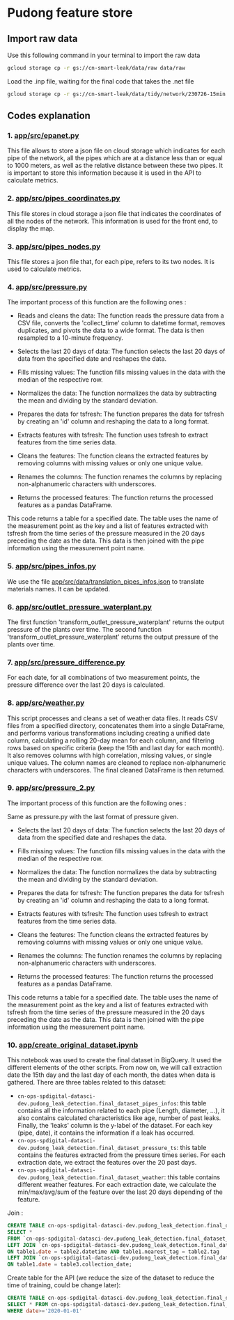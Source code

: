 # Pudong feature store



## Import raw data

Use this following command in your terminal to import the raw data

```bash
gcloud storage cp -r gs://cn-smart-leak/data/raw data/raw
```

Load the .inp file, waiting for the final code that takes the .net file
```bash
gcloud storage cp -r gs://cn-smart-leak/data/tidy/network/230726-15min.inp data/tidy/network
```

## Codes explanation

### 1. [app/src/epanet.py](app/src/epanet.py)

This file allows to store a json file on cloud storage which indicates for each pipe of the network, all the pipes which are at a distance less than or equal to 1000 meters, as well as the relative distance between these two pipes. It is important to store this information because it is used in the API to calculate metrics.

### 2. [app/src/pipes_coordinates.py](app/src/pipes_coordinates.py)

This file stores in cloud storage a json file that indicates the coordinates of all the nodes of the network. This information is used for the front end, to display the map.

### 3. [app/src/pipes_nodes.py](app/src/pipes_nodes.py)

This file stores a json file that, for each pipe, refers to its two nodes. It is used to calculate metrics.

### 4. [app/src/pressure.py](app/src/pressure.py)

The important process of this function are the following ones :

- Reads and cleans the data: The function reads the pressure data from a CSV file, converts the 'collect_time' column to datetime format, removes duplicates, and pivots the data to a wide format. The data is then resampled to a 10-minute frequency.

- Selects the last 20 days of data: The function selects the last 20 days of data from the specified date and reshapes the data.

- Fills missing values: The function fills missing values in the data with the median of the respective row.

- Normalizes the data: The function normalizes the data by subtracting the mean and dividing by the standard deviation.

- Prepares the data for tsfresh: The function prepares the data for tsfresh by creating an 'id' column and reshaping the data to a long format.

- Extracts features with tsfresh: The function uses tsfresh to extract features from the time series data.

- Cleans the features: The function cleans the extracted features by removing columns with missing values or only one unique value.

- Renames the columns: The function renames the columns by replacing non-alphanumeric characters with underscores.

- Returns the processed features: The function returns the processed features as a pandas DataFrame.

This code returns a table for a specified date. The table uses the name of the measurement point as the key and a list of features extracted with tsfresh from the time series of the pressure measured in the 20 days preceding the date as the data. This data is then joined with the pipe information using the measurement point name.




### 5. [app/src/pipes_infos.py](app/src/pipes_infos.py)

We use the file [app/src/data/translation_pipes_infos.json](app/src/data/translation_pipes_infos.json) to translate materials names. It can be updated.


### 6. [app/src/outlet_pressure_waterplant.py](app/src/outlet_pressure_waterplant.py)

The first function 'transform_outlet_pressure_waterplant' returns the output pressure of the plants over time.
The second function 'transform_outlet_pressure_waterplant' returns the output pressure of the plants over time.

### 7. [app/src/pressure_difference.py](app/src/pressure_difference.py)

For each date, for all combinations of two measurement points, the pressure difference over the last 20 days is calculated.

### 8. [app/src/weather.py](app/src/weather.py)

This script processes and cleans a set of weather data files. It reads CSV files from a specified directory, concatenates them into a single DataFrame, and performs various transformations including creating a unified date column, calculating a rolling 20-day mean for each column, and filtering rows based on specific criteria (keep the 15th and last day for each month). It also removes columns with high correlation, missing values, or single unique values. The column names are cleaned to replace non-alphanumeric characters with underscores. The final cleaned DataFrame is then returned.

### 9. [app/src/pressure_2.py](app/src/pressure_2.py)

The important process of this function are the following ones :

Same as pressure.py with the last format of pressure given.

- Selects the last 20 days of data: The function selects the last 20 days of data from the specified date and reshapes the data.

- Fills missing values: The function fills missing values in the data with the median of the respective row.

- Normalizes the data: The function normalizes the data by subtracting the mean and dividing by the standard deviation.

- Prepares the data for tsfresh: The function prepares the data for tsfresh by creating an 'id' column and reshaping the data to a long format.

- Extracts features with tsfresh: The function uses tsfresh to extract features from the time series data.

- Cleans the features: The function cleans the extracted features by removing columns with missing values or only one unique value.

- Renames the columns: The function renames the columns by replacing non-alphanumeric characters with underscores.

- Returns the processed features: The function returns the processed features as a pandas DataFrame.

This code returns a table for a specified date. The table uses the name of the measurement point as the key and a list of features extracted with tsfresh from the time series of the pressure measured in the 20 days preceding the date as the data. This data is then joined with the pipe information using the measurement point name.


### 10. [app/create_original_dataset.ipynb](app/create_original_dataset.ipynb)

This notebook was used to create the final dataset in BigQuery.
It used the different elements of the other scripts. From now on, we will call extraction date the 15th day and the last day of each month, the dates when data is gathered.
There are three tables related to this dataset:
- `cn-ops-spdigital-datasci-dev.pudong_leak_detection.final_dataset_pipes_infos`: this table contains all the information related to each pipe (Length, diameter, ...), it also contains calculated characteristics like age, number of past leaks. Finally, the 'leaks' column is the y-label of the dataset. For each key (pipe, date), it contains the information if a leak has occurred.
- `cn-ops-spdigital-datasci-dev.pudong_leak_detection.final_dataset_pressure_ts`: this table contains the features extracted from the pressure times series. For each extraction date, we extract the features over the 20 past days.
- `cn-ops-spdigital-datasci-dev.pudong_leak_detection.final_dataset_weather`: this table contains different weather features. For each extraction date, we calculate the min/max/avg/sum of the feature over the last 20 days depending of the feature.

Join :

```SQL
CREATE TABLE cn-ops-spdigital-datasci-dev.pudong_leak_detection.final_dataset AS
SELECT *
FROM `cn-ops-spdigital-datasci-dev.pudong_leak_detection.final_dataset_pipes_infos` AS table1
LEFT JOIN `cn-ops-spdigital-datasci-dev.pudong_leak_detection.final_dataset_pressure_ts` AS table2
ON table1.date = table2.datetime AND table1.nearest_tag = table2.tag
LEFT JOIN `cn-ops-spdigital-datasci-dev.pudong_leak_detection.final_dataset_weather` AS table3
ON table1.date = table3.collection_date;
```

Create table for the API (we reduce the size of the dataset to reduce the time of training, could be change later):

```SQL
CREATE TABLE cn-ops-spdigital-datasci-dev.pudong_leak_detection.final_dataset_API AS
SELECT * FROM cn-ops-spdigital-datasci-dev.pudong_leak_detection.final_dataset
WHERE date>='2020-01-01'
```